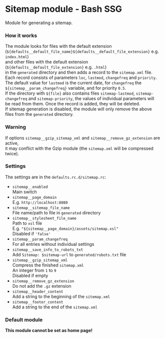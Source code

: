 # Sitemap module - Bash SSG
Module for generating a sitemap.

### How it works
The module looks for files with the default extension (`${defaults__default_file_name}${defaults__default_file_extension}` e.g. `index.html`)  
and other files with the default extension (`${defaults__default_file_extension}` e.g. `.html`)  
in the `generated` directory and then adds a record to the `sitemap.xml` file.  
Each record consists of parameters `loc`, `lastmod`, `changefreq` and `priority`.  
The default value for `lastmod` is the current date, for `changefreq` the `${sitemap__param_changefreq}` variable, and for priority `0.5`.  
If the directory with `${file}` also contains files `sitemap-lastmod`, `sitemap-changefreq` and `sitemap-priority`, the values of individual parameters will be read from them. Once the record is added, they will be deleted.  
If sitemap generation is disabled, the module will only remove the above files from the `generated` directory.

### Warning
If options `sitemap__gzip_sitemap_xml` and `sitemap__remove_gz_extension` are active,  
it may conflict with the Gzip module (the `sitemap.xml` will be compressed twice).

### Settings
The settings are in the `defaults.rc.d/sitemap.rc`:
* `sitemap__enabled`  
	Main switch
* `sitemap__page_domain`  
	E.g. `http://localhost:8080`
* `sitemap__sitemap_file_name`  
	File name/path to file in `generated` directory
* `sitemap__stylesheet_file_name`  
	Path to `xsl` file  
	E.g. `"${sitemap__page_domain}/assets/sitemap.xsl"`  
	Disabled if `'false'`
* `sitemap__param_changefreq`  
	For all entries without individual settings
* `sitemap__save_info_to_robots_txt`  
	Add `Sitemap: $sitemap-url` to `generated/robots.txt` file
* `sitemap__gzip_sitemap_xml`  
	Compress the finished `sitemap.xml`  
	An integer from `1` to `9`  
	Disabled if empty
* `sitemap__remove_gz_extension`  
	Do not add the `.gz` extension
* `sitemap__header_content`  
	Add a string to the beginning of the `sitemap.xml`
* `sitemap__footer_content`  
	Add a string to the end of the `sitemap.xml`

### Default module
**This module cannot be set as home page!**
